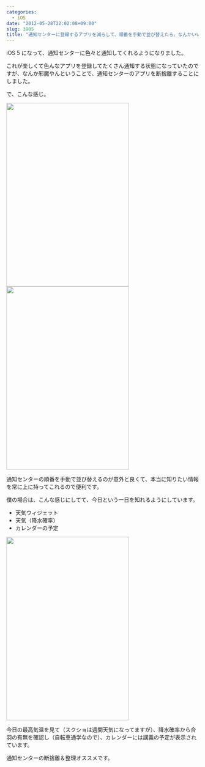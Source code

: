 ```yaml
---
categories:
  - iOS
date: "2012-05-28T22:02:08+09:00"
slug: 3905
title: "通知センターに登録するアプリを減らして、順番を手動で並び替えたら、なんかいい感じ"
---
```


iOS 5 になって、通知センターに色々と通知してくれるようになりました。

これが楽しくて色んなアプリを登録してたくさん通知する状態になっていたのですが、なんか邪魔やんということで、通知センターのアプリを断捨離することにしました。

で、こんな感じ。

<img alt="" src="/images/2012/05/3905_1.png" width="320" height="480">

<img alt="" src="/images/2012/05/3905_2.png" width="320" height="480">

通知センターの順番を手動で並び替えるのが意外と良くて、本当に知りたい情報を常に上に持ってこれるので便利です。

僕の場合は、こんな感じにしてて、今日という一日を知れるようにしています。

- 天気ウィジェット
- 天気（降水確率）
- カレンダーの予定

<img alt="" src="/images/2012/05/3905_3.png" width="320" height="480">

今日の最高気温を見て（スクショは週間天気になってますが）、降水確率から合羽の有無を確認し（自転車通学なので）、カレンダーには講義の予定が表示されています。

通知センターの断捨離＆整理オススメです。
